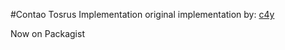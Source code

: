 #Contao Tosrus Implementation
original implementation by: [c4y](https://github.com/c4y/tosrus)

Now on Packagist